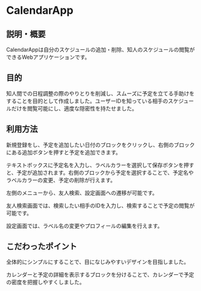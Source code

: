 # CalendarApp

## 説明・概要

CalendarAppは自分のスケジュールの追加・削除、知人のスケジュールの閲覧ができるWebアプリケーションです。

## 目的

知人間での日程調整の際のやりとりを削減し、スムーズに予定を立てる手助けをすることを目的として作成しました。ユーザーIDを知っている相手のスケジュールだけを閲覧可能にし、適度な隠密性を持たせました。

## 利用方法

新規登録をし、予定を追加したい日付のブロックをクリックし、右側のブロックにある追加ボタンを押すと予定を追加できます。

テキストボックスに予定名を入力し、ラベルカラーを選択して保存ボタンを押すと、予定が追加されます。右側のブロックから予定を選択することで、予定名やラベルカラーの変更、予定の削除が行えます。

左側のメニューから、友人検索、設定画面への遷移が可能です。

友人検索画面では、検索したい相手のIDを入力し、検索することで予定の閲覧が可能です。

設定画面では、ラベル名の変更やプロフィールの編集を行えます。

## こだわったポイント

全体的にシンプルにすることで、目になじみやすいデザインを目指しました。

カレンダーと予定の詳細を表示するブロックを分けることで、カレンダーで予定の密度を把握しやすくしました。

